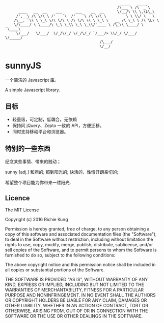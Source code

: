 
```
                                                    _____   ____
                                                   /\___ \ /\  _`\
      ____   __  __    ___      ___    __  __      \/__/\ \\ \,\L\_\
     /',__\ /\ \/\ \ /' _ `\  /' _ `\ /\ \/\ \        _\ \ \\/_\__ \
    /\__, `\\ \ \_\ \/\ \/\ \ /\ \/\ \\ \ \_\ \   __ /\ \_\ \ /\ \L\ \
    \/\____/ \ \____/\ \_\ \_\\ \_\ \_\\/`____ \ /\_\\ \____/ \ `\____\
     \/___/   \/___/  \/_/\/_/ \/_/\/_/ `/___/> \\/_/ \/___/   \/_____/
                                           /\___/
                                           \/__/

```

# sunnyJS

一个简洁的 Javascript 库。

A simple Javascript library.

## 目标

- 轻量级，可定制，低耦合，无依赖
- 保持同 jQuery、Zepto 一致的 API，方便迁移。
- 同时支持移动平台和浏览器。

## 特别的一些东西

纪念某些事情、带来的触动；

sunny [adj.]  和煦的; 照到阳光的; 快活的，性情开朗亲切的;

希望整个项目能为你带来一缕阳光.

## Licence

The MIT License

Copyright (c) 2016 Richie Kung

Permission is hereby granted, free of charge, to any person obtaining a copy of this software and associated documentation files (the "Software"), to deal in the Software without restriction, including without limitation the rights to use, copy, modify, merge, publish, distribute, sublicense, and/or sell copies of the Software, and to permit persons to whom the Software is furnished to do so, subject to the following conditions:

The above copyright notice and this permission notice shall be included in all copies or substantial portions of the Software.

THE SOFTWARE IS PROVIDED "AS IS", WITHOUT WARRANTY OF ANY KIND, EXPRESS OR IMPLIED, INCLUDING BUT NOT LIMITED TO THE WARRANTIES OF MERCHANTABILITY, FITNESS FOR A PARTICULAR PURPOSE AND NONINFRINGEMENT. IN NO EVENT SHALL THE AUTHORS OR COPYRIGHT HOLDERS BE LIABLE FOR ANY CLAIM, DAMAGES OR OTHER LIABILITY, WHETHER IN AN ACTION OF CONTRACT, TORT OR OTHERWISE, ARISING FROM, OUT OF OR IN CONNECTION WITH THE SOFTWARE OR THE USE OR OTHER DEALINGS IN THE SOFTWARE.
